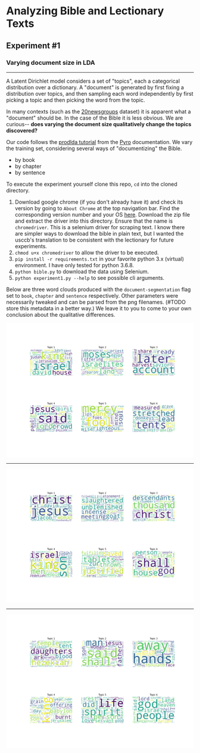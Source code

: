 # Analyzing Bible and Lectionary Texts

## Experiment #1

### Varying document size in LDA

---------------------------------------

A Latent Dirichlet model considers a set of "topics", each a categorical distribution over a dictionary.  A "document" is generated by first fixing a distribution over topics, and then sampling each word independently by first picking a topic and then picking the word from the topic.

In many contexts (such as the [20newsgroups](http://qwone.com/~jason/20Newsgroups/)  dataset) it is apparent what a "document" should be. In the case of the Bible it is less obvious.  We are curious-- **does varying the document size qualitatively change the topics discovered?**

Our code follows the [prodlda tutorial](https://pyro.ai/examples/prodlda.html) from the [Pyro](https://pyro.ai) documentation.  We vary the training set, considering several ways of "documentizing" the Bible.

- by book
- by chapter
- by sentence

To execute the experiment yourself clone this repo, `cd` into the cloned directory.

1. Download google chrome (if you don't already have it) and check its version by going to `About Chrome` at the top navigation bar.  Find the corresponding version number and your OS [here](https://chromedriver.storage.googleapis.com/index.html).  Download the zip file and extract the driver into this directory.  Ensure that the name is `chromedriver`. This is a selenium driver for scraping text. I know there are simpler ways to download the bible in plain text, but I wanted the usccb's translation to be consistent with the lectionary for future experiments.
2. `chmod u+x chromedriver` to allow the driver to be executed.
3. `pip install -r requirements.txt` in your favorite python 3.x (virtual) environment.  I have only tested for python 3.6.8.
4. `python bible.py` to download the data using Selenium.
5. `python experiment1.py --help` to see possible cli arguments.

Below are three word clouds produced with the `document-segmentation` flag set to `book`, `chapter` and `sentence` respectively.  Other parameters were necessarily tweaked and can be parsed from the png filenames. (#TODO store this metadata in a better way.)  We leave it to you to come to your own conclusion about the qualitative differences.

![book_word_cloud](./images/wordcloud_book_0.001_6_72_9000_0.8_0.1.png)

---------------------------------------

![chapter_word_cloud](./images/wordcloud_chapter_0.001_6_128_1000_0.99_0.01.png)

---------------------------------------

![sentence_word_cloud](images/wordcloud_sentence_0.001_6_1024_800_0.9_50.png)

